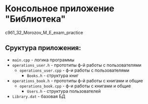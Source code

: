 # Консольное приложение "Библиотека"
с9б1_32_Morozov_M_E_exam_practice
## Сруктура приложения:
 - ```main.cpp``` -  логика программы
 - ```operations_user.h``` -  прототипы ф-й работы с пользователями
    - ```operations_user.cpp``` -  ф-и работы с пользователями
      - ```Books.h``` -  структура книг
 - ```operations_book.h``` -  прототипы ф-й работы с книгами и общие
    - ```operations_book.cpp``` -  ф-и работы с книгами и общие
      - ```Users.h``` -  структура пользователей
 - ```Library.dat``` - базовая БД
 